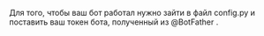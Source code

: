 Для того, чтобы ваш бот работал нужно зайти в файл config.py и поставить ваш токен бота, полученный из @BotFather .